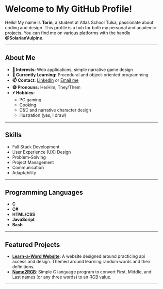 # Welcome to My GitHub Profile!

Hello! My name is **Torin**, a student at Atlas School Tulsa, passionate about coding and design. This profile is a hub for both my personal and academic projects. You can find me on various platforms with the handle **@SolarianVulpine**.

---

## About Me

- **👀 Interests:** Web applications, simple narrative game design
- **🌱 Currently Learning:** Procedural and object-oriented programming
- **📫 Contact:** [LinkedIn](www.linkedin.com/in/torin-teale) or [Email me](mailto:torinteale+github@gmail.com?subject=GitHub%20Communication)
- **😄 Pronouns:** He/Him, They/Them
- **⚡ Hobbies:**
  - PC gaming
  - Cooking
  - D&D and narrative character design
  - Illustration (yes, I draw)

---

## Skills

- Full Stack Development
- User Experience (UX) Design
- Problem-Solving
- Project Management
- Communication
- Adaptability

---

## Programming Languages

- **C**
- **C#**
- **HTML/CSS**
- **JavaScript**
- **Bash**

---

## Featured Projects

- **[Learn-a-Word Website](https://github.com/SolarianVulpine/Learn-a-Word)**: A website designed around practicing api access and design. Themed around learning random words and their definitions.
- **[Name2RGB](https://github.com/SolarianVulpine/nameToRGB)**: Simple C language program to convert First, Middle, and Last names (or any three words) to an RGB value.
---

<!---
SolarianVulpine/SolarianVulpine is a ✨ special ✨ repository because its `README.md` (this file) appears on your GitHub profile.
You can click the Preview link to take a look at your changes.
--->
